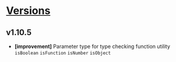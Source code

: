 # [Versions](https://github.com/Tracktor/react-utils/releases)

## v1.10.5
- **[improvement]** Parameter type for type checking function utility `isBoolean` `isFunction` `isNumber` `isObject`
